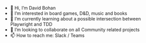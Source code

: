 - 👋 Hi, I’m David Bohan
- 👀 I’m interested in board games, D&D, music and books
- 🌱 I’m currently learning about a possible intersection between Playwright and TDD
- 💞️ I’m looking to collaborate on all Community related projects
- 📫 How to reach me: Slack / Teams

<!---
dbohan1/dbohan1 is a ✨ special ✨ repository because its `README.md` (this file) appears on your GitHub profile.
You can click the Preview link to take a look at your changes.
--->
